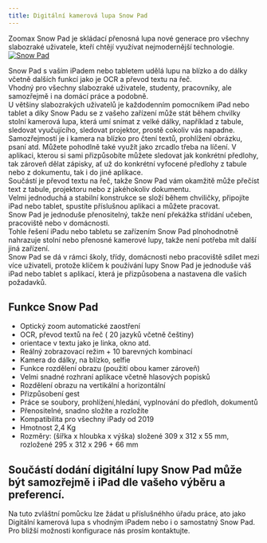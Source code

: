 ```yaml
---
title: Digitální kamerová lupa Snow Pad
---
```

Zoomax Snow Pad je skládací přenosná lupa nové generace pro všechny slabozraké uživatele, kteří chtějí využívat nejmodernější technologie.  
[![Snow Pad](/soubory/snow-pad-predni-pohled.jpg)](/soubory/snow-pad-predni-pohled.jpg)

Snow Pad s vaším iPadem nebo tabletem udělá lupu na blízko a do dálky včetně dalších funkcí jako je OCR a převod textu na řeč.  
Vhodný pro všechny slabozraké uživatele, studenty, pracovníky, ale samozřejmě i na domácí práce a podobně.  
U většiny slabozrakých uživatelů je každodenním pomocníkem iPad nebo tablet a díky Snow Padu se z vašeho zařízení může stát během chvilky stolní kamerová lupa, která umí snímat z velké dálky, například z tabule, sledovat vyučujícího, sledovat projektor, prostě cokoliv vás napadne.  
Samozřejmostí je i kamera na blízko pro čtení textů, prohlížení obrázku, psaní atd. Můžete pohodlně také využít jako zrcadlo třeba na líčení.
V aplikaci, kterou si sami přizpůsobíte můžete sledovat jak konkrétní předlohy, tak zároveň dělat zápisky, ať už do konkrétní vyfocené předlohy z tabule nebo z dokumentu, tak i do jiné aplikace.  
Součástí je převod textu na řeč, takže Snow Pad vám okamžitě může přečíst text z tabule, projektoru nebo z jakéhokoliv dokumentu.  
Velmi jednoduchá a stabilní konstrukce se složí během chviličky, připojíte iPad nebo tablet, spustíte příslušnou aplikaci a můžete pracovat.  
Snow Pad je jednoduše přenositelný, takže není překážka střídání učeben, pracoviště nebo v domácnosti.  
Tohle řešení iPadu nebo tabletu se zařízením Snow Pad plnohodnotně nahrazuje stolní nebo přenosné kamerové lupy, takže není potřeba mít další jiná zařízení.  
Snow Pad se dá v rámci školy, třídy, domácnosti nebo pracoviště sdílet mezi více uživateli, protože 
klíčem k používání lupy Snow Pad je jednoduše váš iPad nebo tablet s aplikací, která je přizpůsobena a nastavena dle vašich požadavků.  

## Funkce Snow Pad
- Optický zoom automatické zaostření  
- OCR, převod textů na řeč ( 20 jazyků včetně češtiny)  
- orientace v textu jako je linka, okno atd.  
- Reálný zobrazovací režim + 10 barevných kombinací  
- Kamera do dálky, na blízko, selfie  
- Funkce rozdělení obrazu (použití obou kamer zároveň)  
- Velmi snadné rozhraní aplikace včetně hlasových popisků  
- Rozdělení obrazu na vertikální a horizontální  
- Přizpůsobení gest  
- Práce se soubory, prohlížení,hledání, vyplnování do předloh, dokumentů  
- Přenositelné, snadno složíte a rozložíte
- Kompatibilita pro všechny iPady od 2019  
- Hmotnost 2,4 Kg  
- Rozměry: (šířka x hloubka x výška) složené 309 x 312 x 55 mm, rozložené 295 x 312 x 296 + 66 mm  
  
## Součástí dodání digitální lupy Snow Pad může být samozřejmě i iPad dle vašeho výběru a preferencí.  
Na tuto zvláštní pomůcku lze žádat u příslušnéhho úřadu práce, ato jako Digitální kamerová lupa s vhodným iPadem nebo i o samostatný Snow Pad.  
Pro bližší možnosti konfigurace nás prosím kontaktujte.  

